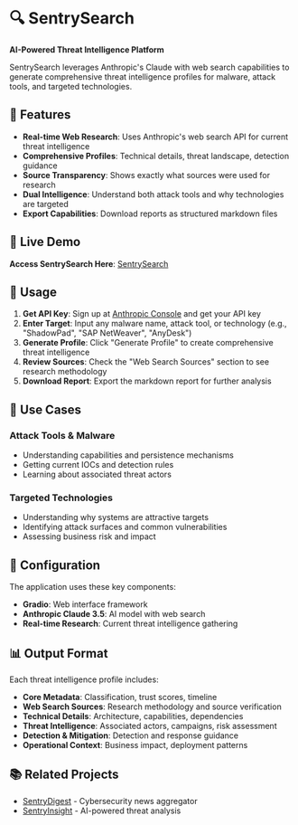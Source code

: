 # 🔍 SentrySearch

**AI-Powered Threat Intelligence Platform**

SentrySearch leverages Anthropic's Claude with web search capabilities to generate comprehensive threat intelligence profiles for malware, attack tools, and targeted technologies.

## 🌟 Features

- **Real-time Web Research**: Uses Anthropic's web search API for current threat intelligence
- **Comprehensive Profiles**: Technical details, threat landscape, detection guidance
- **Source Transparency**: Shows exactly what sources were used for research
- **Dual Intelligence**: Understand both attack tools and why technologies are targeted
- **Export Capabilities**: Download reports as structured markdown files

## 🚀 Live Demo

**Access SentrySearch Here**: [SentrySearch](https://huggingface.co/spaces/ricomanifesto/SentrySearch)

## 📖 Usage

1. **Get API Key**: Sign up at [Anthropic Console](https://console.anthropic.com/) and get your API key
2. **Enter Target**: Input any malware name, attack tool, or technology (e.g., "ShadowPad", "SAP NetWeaver", "AnyDesk")
3. **Generate Profile**: Click "Generate Profile" to create comprehensive threat intelligence
4. **Review Sources**: Check the "Web Search Sources" section to see research methodology
5. **Download Report**: Export the markdown report for further analysis

## 🎯 Use Cases

### Attack Tools & Malware
- Understanding capabilities and persistence mechanisms
- Getting current IOCs and detection rules
- Learning about associated threat actors

### Targeted Technologies
- Understanding why systems are attractive targets
- Identifying attack surfaces and common vulnerabilities
- Assessing business risk and impact

## 🔧 Configuration

The application uses these key components:
- **Gradio**: Web interface framework
- **Anthropic Claude 3.5**: AI model with web search
- **Real-time Research**: Current threat intelligence gathering

## 📊 Output Format

Each threat intelligence profile includes:
- **Core Metadata**: Classification, trust scores, timeline
- **Web Search Sources**: Research methodology and source verification
- **Technical Details**: Architecture, capabilities, dependencies
- **Threat Intelligence**: Associated actors, campaigns, risk assessment
- **Detection & Mitigation**: Detection and response guidance
- **Operational Context**: Business impact, deployment patterns

## 📚 Related Projects

- [SentryDigest](https://github.com/ricomanifesto/SentryDigest) - Cybersecurity news aggregator
- [SentryInsight](https://github.com/ricomanifesto/SentryInsight) - AI-powered threat analysis
